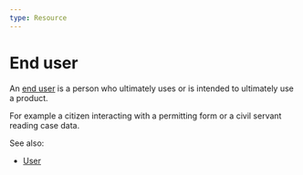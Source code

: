 ```yaml
---
type: Resource
---
```


# End user

An [end user](https://en.wikipedia.org/wiki/End_user) is a person who ultimately uses or is intended to ultimately use a product.

For example a citizen interacting with a permitting form or a civil servant reading case data.

See also:

* [User](user-definition.md)
